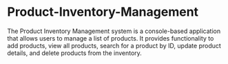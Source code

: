 # Product-Inventory-Management
The Product Inventory Management system is a console-based application that allows users to manage a list of products. It provides functionality to add products, view all products, search for a product by ID, update product details, and delete products from the inventory.
